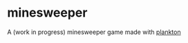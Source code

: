 # minesweeper
A (work in progress) minesweeper game made with [plankton](https://github.com/hmsgobrr/plankton/)

